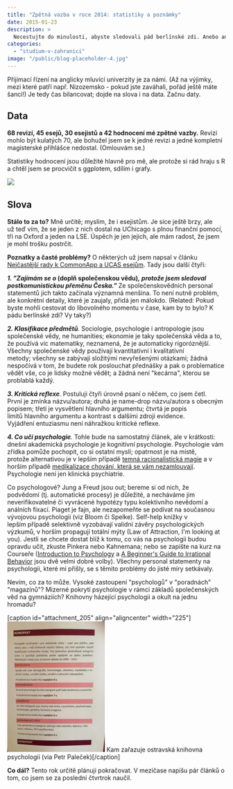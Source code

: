 ```yaml
---
title: "Zpětná vazba v roce 2014: statistiky a poznámky"
date: 2015-01-23
description: >
  Necestujte do minulosti, abyste sledovali pád berlínské zdi. Anebo ano?
categories:
  - "studium-v-zahranici"
image: "/public/blog-placeholder-4.jpg"
---
```


Přijímací řízení na anglicky mluvící univerzity je za námi. (Až na výjimky, mezi které patří např. Nizozemsko - pokud jste zaváhali, pořád ještě máte šanci!) Je tedy čas bilancovat; dojde na slova i na data. Začnu daty.

## Data

**68 revizí, 45 esejů, 30 esejistů a 42 hodnocení mé zpětné vazby.** Revizí mohlo být kulatých 70, ale bohužel jsem se k jedné revizi a jedné kompletní magisterské přihlášce nedostal. (Omlouvám se.)

Statistiky hodnocení jsou důležité hlavně pro mě, ale protože si rád hraju s R a chtěl jsem se procvičit s ggplotem, sdílím i grafy.

![](http://simon.podhajsky.net/blog/nextgen-attach_to_post/preview/id--196)

## Slova

**Stálo to za to?** Mně určitě; myslím, že i esejistům. Je sice ještě brzy, ale už teď vím, že se jeden z nich dostal na UChicago s plnou finanční pomocí, tři na Oxford a jeden na LSE. Úspěch je jen jejich, ale mám radost, že jsem je mohl trošku postrčit.

**Poznatky a časté problémy?** O některých už jsem napsal v článku [Nejčastější rady k CommonApp a UCAS esejům](http://simon.podhajsky.net/blog/2014/nejcastejsi-rady-k-commonapp-a-ucas-esejum/ "Nejčastější rady k CommonApp a UCAS esejům"). Tady jsou další čtyři:

**_1\. "Zajímám se o_ (doplň společenskou vědu)_, protože jsem sledoval postkomunistickou přeměnu Česka."_** Ze společenskovědních personal statementů jich takto začínala významná menšina. To není nutně problém, ale konkrétní detaily, které je zaujaly, přidá jen málokdo. (Related: Pokud byste mohli cestovat do libovolného momentu v čase, kam by to bylo? K pádu berlínské zdi? Vy taky?)

_**2\. Klasifikace předmětů**._ Sociologie, psychologie i antropologie jsou společenské vědy, ne humanities; ekonomie je taky společenská věda a to, že používá víc matematiky, neznamená, že je automaticky rigoróznější. Všechny společenské vědy používají kvantitativní i kvalitativní metody; všechny se zabývají složitými nevyřešenými otázkami; žádná nespočívá v tom, že budete rok poslouchat přednášky a pak o problematice vědět vše, co je lidsky možné vědět; a žádná není "kecárna", kterou se problablá každý.

_**3\. Kritická reflexe**._ Postuluji čtyři úrovně psaní o něčem, co jsem četl. První je zmínka názvu/autora; druhá je name-drop názvu/autora s obecným popisem; třetí je vysvětlení hlavního argumentu; čtvrtá je popis limitů hlavního argumentu a kontrast s dalšími zdroji evidence. Vyjádření entuziasmu není náhražkou kritické reflexe.

_**4\. Co učí psychologie**._ Tohle bude na samostatný článek, ale v krátkosti: dnešní akademická psychologie je kognitivní psychologie. Psychologie vám zřídka pomůže pochopit, co si ostatní myslí; opatrnost je na místě, protože alternativou je v lepším případě [temná racionalistická magie](http://lesswrong.com/lw/he/knowing_about_biases_can_hurt_people/) a v horším případě [medikalizace chování, která se vám nezamlouvají](http://the-toast.net/2013/12/04/your-ex-might-not-have-a-personality-disorder/). Psychologie není jen klinická psychiatrie.

Co psychologové? Jung a Freud jsou out; bereme si od nich, že podvědomí (tj. automatické procesy) je důležité, a necháváme jim neverifikovatelné či vyvrácené hypotézy typu kolektivního nevědomí a análních fixací. Piaget je fajn, ale nezapomeňte se podívat na současnou vývojovou psychologii (viz Bloom či Spelke). Self-help knížky v lepším případě selektivně vyzobávají validní závěry psychologických výzkumů, v horším propagují totální mýty (Law of Attraction, I'm looking at you). Jestli se chcete dostat blíž k tomu, co vás na psychologii budou opravdu učit, zkuste Pinkera nebo Kahnemana; nebo se zapište na kurz na Courseře ([Introduction to Psychology](https://www.coursera.org/course/intropsych) a [A Beginner's Guide to Irrational Behavior](http://www.coursetalk.com/coursera/a-beginners-guide-to-irrational-behavior?search_index=1) jsou dvě velmi dobré volby). Všechny personal statementy na psychologii, které mi přišly, se s těmito problémy do jisté míry setkávaly.

Nevím, co za to může. Vysoké zastoupení "psychologů" v "poradnách" "magazínů"? Mizerné pokrytí psychologie v rámci základů společenských věd na gymnáziích? Knihovny házející psychologii a okult na jednu hromadu?

\[caption id="attachment_205" align="aligncenter" width="225"\][![Kam zařazuje ostravská knihovna psychologii (via Petr Paleček)](images/10898297_10205908034769813_1349510673330359333_n-225x300.jpg)](http://simon.podhajsky.net/blog/wp-content/uploads/2015/01/10898297_10205908034769813_1349510673330359333_n.jpg) Kam zařazuje ostravská knihovna psychologii (via Petr Paleček)\[/caption\]

**Co dál?** Tento rok určitě plánuji pokračovat. V mezičase napíšu pár článků o tom, co jsem se za poslední čtvrtrok naučil.
